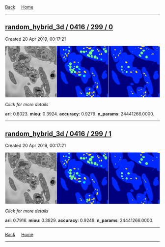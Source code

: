 
[Back](..)&nbsp;&nbsp;&nbsp;&nbsp;&nbsp;[Home](https://leapmanlab.github.io/snapshots)

---

<div class="summary"><a href="0"><h2>random_hybrid_3d / 0416 / 299 / 0</h2></a><p>Created 20 Apr 2019, 00:17:21
</p><a href="0"><img src="0/media/summary.png" align="center"></a><p>
<i>Click for more details</i>
</p></div>

**ari**: 0.8023. **miou**: 0.3924. **accuracy**: 0.9279. **n_params**: 24441266.0000. 

---

<div class="summary"><a href="1"><h2>random_hybrid_3d / 0416 / 299 / 1</h2></a><p>Created 20 Apr 2019, 00:17:21
</p><a href="1"><img src="1/media/summary.png" align="center"></a><p>
<i>Click for more details</i>
</p></div>

**ari**: 0.7916. **miou**: 0.3829. **accuracy**: 0.9248. **n_params**: 24441266.0000. 

---

[Back](..)&nbsp;&nbsp;&nbsp;&nbsp;&nbsp;[Home](https://leapmanlab.github.io/snapshots)

---